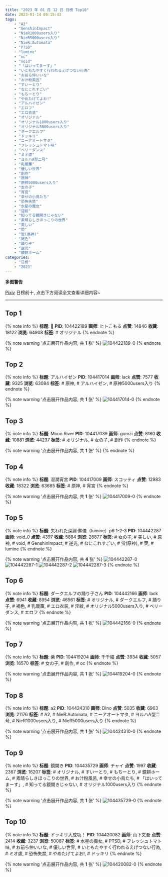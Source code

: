 ```yaml
---
title: "2023 年 01 月 12 日 日榜 Top10"
date: 2023-01-14 05:15:43
tags:
    - "A2"
    - "GenshinImpact"
    - "NieR1000users入り"
    - "NieR5000users入り"
    - "NieR:Automata"
    - "PTSD"
    - "lumine"
    - "oc"
    - "void"
    - "「はいってまーす」"
    - "いともたやすく行われるえげつない行為"
    - "お前ら仲いいな"
    - "お汁粉風呂"
    - "すいーとり"
    - "なにこれすごい"
    - "もちーとり"
    - "やめたげてよお!"
    - "アルハイゼン"
    - "エロフ"
    - "エロ衣装"
    - "オリジナル"
    - "オリジナル1000users入り"
    - "オリジナル5000users入り"
    - "ダークエルフ"
    - "ドッキリ"
    - "ニーアオートマタ"
    - "フレッシュトマト味"
    - "ベリーダンス"
    - "ミオ虐"
    - "ヨルハA型二号"
    - "乳暖簾"
    - "優しい世界"
    - "創作"
    - "原神"
    - "原神5000users入り"
    - "女の子"
    - "宵宮"
    - "幸せの小鳥たち"
    - "恐怖失禁"
    - "水星の魔女"
    - "淫紋"
    - "知ってる鏡開きじゃない"
    - "素晴らしきほっこりの世界"
    - "美しい"
    - "荧"
    - "蛍(原神)"
    - "褐色"
    - "踊り子"
    - "逆光"
    - "鏡餅ホーム"
categories:
    - "日榜"
    - "2023"
---
```


<i class="fa fa-triangle-exclamation"></i>**多图警告**<i class="fa fa-triangle-exclamation"></i>

[Pixiv](https://www.pixiv.net/) 日榜前十, 点击下方阅读全文查看详细内容~

<!-- more -->

---

## Top 1

{% note info %}
**标题**: 🐑
**PID**: 104422189 **画师**: ヒトこもる
**点赞**: 14846 **收藏**: 18122 **浏览**: 64908
**标签**: # オリジナル
{% endnote %}

{% note warning '点击展开作品内容, 共 **1** 张' %}
![104422189-0](https://i.pixiv.re/img-original/img/2023/01/11/05/01/34/104422189_p0.png)
{% endnote %}

## Top 2

{% note info %}
**标题**: アルハイゼン
**PID**: 104417014 **画师**: lack
**点赞**: 7577 **收藏**: 9325 **浏览**: 63084
**标签**: # 原神, # アルハイゼン, # 原神5000users入り
{% endnote %}

{% note warning '点击展开作品内容, 共 **1** 张' %}
![104417014-0](https://i.pixiv.re/img-original/img/2023/01/11/00/00/21/104417014_p0.png)
{% endnote %}

## Top 3

{% note info %}
**标题**: Moon River
**PID**: 104417039 **画师**: gomzi
**点赞**: 8180 **收藏**: 10881 **浏览**: 44237
**标签**: # オリジナル, # 女の子, # 創作
{% endnote %}

{% note warning '点击展开作品内容, 共 **1** 张' %}
{% endnote %}

## Top 4

{% note info %}
**标题**: 湿潤宵宮
**PID**: 104417009 **画师**: スコッティ
**点赞**: 12983 **收藏**: 18322 **浏览**: 63685
**标签**: # 原神, # 宵宮
{% endnote %}

{% note warning '点击展开作品内容, 共 **1** 张' %}
![104417009-0](https://i.pixiv.re/img-original/img/2023/01/11/00/00/20/104417009_p0.png)
{% endnote %}

## Top 5

{% note info %}
**标题**: 失われた深淵·葬儀（lumine）p6 1-2-3
**PID**: 104442287 **画师**: void_0
**点赞**: 4397 **收藏**: 5884 **浏览**: 28877
**标签**: # 女の子, # 美しい, # 原神, # void, # GenshinImpact, # 逆光, # なにこれすごい, # 蛍(原神), # 荧, # lumine
{% endnote %}

{% note warning '点击展开作品内容, 共 **4** 张' %}
![104442287-0](https://i.pixiv.re/img-original/img/2023/01/12/00/01/06/104442287_p0.jpg)
![104442287-1](https://i.pixiv.re/img-original/img/2023/01/12/00/01/06/104442287_p1.jpg)
![104442287-2](https://i.pixiv.re/img-original/img/2023/01/12/00/01/06/104442287_p2.jpg)
![104442287-3](https://i.pixiv.re/img-original/img/2023/01/12/00/01/06/104442287_p3.jpg)
{% endnote %}

## Top 6

{% note info %}
**标题**: ダークエルフの踊り子さん
**PID**: 104442166 **画师**: lack
**点赞**: 6941 **收藏**: 8954 **浏览**: 46561
**标签**: # オリジナル, # ダークエルフ, # 踊り子, # 褐色, # 乳暖簾, # エロ衣装, # 淫紋, # オリジナル5000users入り, # ベリーダンス, # エロフ
{% endnote %}

{% note warning '点击展开作品内容, 共 **1** 张' %}
![104442166-0](https://i.pixiv.re/img-original/img/2023/01/12/00/00/24/104442166_p0.png)
{% endnote %}

## Top 7

{% note info %}
**标题**: 紫
**PID**: 104419204 **画师**: 千千結
**点赞**: 3934 **收藏**: 5057 **浏览**: 16570
**标签**: # 女の子, # 創作, # oc
{% endnote %}

{% note warning '点击展开作品内容, 共 **1** 张' %}
![104419204-0](https://i.pixiv.re/img-original/img/2023/01/11/01/06/20/104419204_p0.jpg)
{% endnote %}

## Top 8

{% note info %}
**标题**: a2
**PID**: 104424310 **画师**: DIno
**点赞**: 5035 **收藏**: 6963 **浏览**: 21176
**标签**: # A2, # NieR:Automata, # ニーアオートマタ, # ヨルハA型二号, # NieR1000users入り, # NieR5000users入り
{% endnote %}

{% note warning '点击展开作品内容, 共 **1** 张' %}
![104424310-0](https://i.pixiv.re/img-original/img/2023/01/11/08/54/26/104424310_p0.jpg)
{% endnote %}

## Top 9

{% note info %}
**标题**: 鏡開き
**PID**: 104435729 **画师**: チャイ
**点赞**: 1997 **收藏**: 2367 **浏览**: 16207
**标签**: # オリジナル, # すいーとり, # もちーとり, # 鏡餅ホーム, # 素晴らしきほっこりの世界, # お汁粉風呂, # 幸せの小鳥たち, # 「はいってまーす」, # 知ってる鏡開きじゃない, # オリジナル1000users入り
{% endnote %}

{% note warning '点击展开作品内容, 共 **1** 张' %}
![104435729-0](https://i.pixiv.re/img-original/img/2023/01/11/20/30/03/104435729_p0.png)
{% endnote %}

## Top 10

{% note info %}
**标题**: ドッキリ大成功！
**PID**: 104420082 **画师**: 山下文吾
**点赞**: 2414 **收藏**: 3237 **浏览**: 50087
**标签**: # 水星の魔女, # PTSD, # フレッシュトマト味, # お前ら仲いいな, # 優しい世界, # いともたやすく行われるえげつない行為, # ミオ虐, # 恐怖失禁, # やめたげてよお!, # ドッキリ
{% endnote %}

{% note warning '点击展开作品内容, 共 **1** 张' %}
![104420082-0](https://i.pixiv.re/img-original/img/2023/01/11/01/47/41/104420082_p0.jpg)
{% endnote %}
